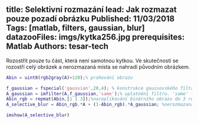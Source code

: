 title: Selektivní rozmazání
lead: Jak rozmazat pouze pozadí obrázku
Published: 11/03/2018
Tags: [matlab, filters, gaussian, blur]
datazooFiles: imgs/kytka256.jpg
prerequisites: Matlab
Authors: tesar-tech
---
  
Rozostřit pouze tu část, která není samotnou kytkou. Ve skutečnosti se rozostří celý obrázek a nerozmazaná místa se nahradí původním obrázkem.

``` matlab
Abin = uint8(rgb2gray(A)>128);% prahování obrazu

f_gaussian = fspecial('gaussian',20,4); % konstrukce gaussovského filtru
A_gaussian = imfilter(A,f_gaussian,'same');% uplatnění filtru. 'same' -> stejná velikost i po filtraci
Abin_rgb = repmat(Abin,[1 1 3]);%nareplikování binárního obrazu do 3 rozměrů (aby se tím dal násobit RGB obraz)
A_selective_blur = Abin_rgb.*A + (1-Abin_rgb).*A_gaussian; %nerozmazaná část + rozmazaná část

imshow(A_selective_blur)
```
